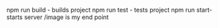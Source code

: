 npm run build - builds project
npm run test - tests project
npm run start- starts server
/image is my end point
